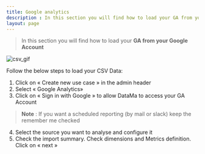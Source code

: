 ```yaml
---
title: Google analytics
description : In this section you will find how to load your GA from your Google Account
layout: page
---
```


> In this section you will find how to load your **GA  from your Google Account**

![csv_gif]({{site.url}}{{site.baseurl}}/core_app/header/create_new_use_case/images/Load-GA-Compare_GIF2.gif)

Follow the below steps to load your CSV Data:

1. Click on « Create new use case » in the admin header
2. Select « Google Analytics»
3. Click on « Sign in with Google » to allow DataMa to access your GA Account
> **Note** : If you want a scheduled reporting (by mail or slack) keep the remember me checked
4. Select the source you want to analyse and configure it
6. Check the import summary. Check dimensions and Metrics definition. Click on « next »
